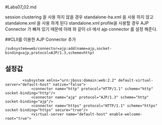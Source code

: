 #Labs07_02.md

session clustering 을 사용 하지 않을 경우 standalone-ha.xml 을 사용 하지 않고 standalone.xml 을 사용 하게 된다
standalone.xml profile을 사용할 경우 AJP Connector 가 빠져 있기 때문에 아래 와 같이 cli 에서 ajp connector 를 설정 해준다.

##CLII를 이용한 AJP Connector 추가

```
/subsystem=web/connector=ajp:add(name=ajp,socket-binding=ajp,protocol=AJP/1.3,scheme=http)
```

## 설정값

```
        <subsystem xmlns="urn:jboss:domain:web:2.2" default-virtual-server="default-host" native="false">
            <connector name="http" protocol="HTTP/1.1" scheme="http" socket-binding="http"/>
            <connector name="ajp" protocol="AJP/1.3" scheme="http" socket-binding="ajp"/>
            <connector name="https" protocol="HTTP/1.1" scheme="https" socket-binding="https" secure="true"/>
            <virtual-server name="default-host" enable-welcome-root="true">

```
